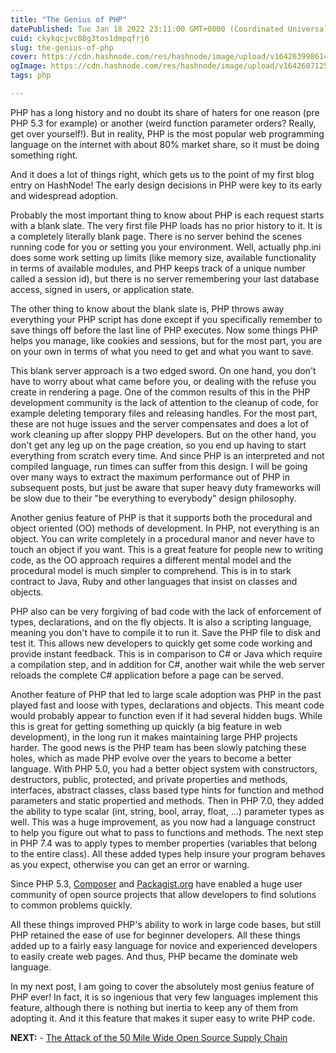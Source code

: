 ```yaml
---
title: "The Genius of PHP"
datePublished: Tue Jan 18 2022 23:11:00 GMT+0000 (Coordinated Universal Time)
cuid: ckykqcjvc08g3tos1dmpqfrj6
slug: the-genius-of-php
cover: https://cdn.hashnode.com/res/hashnode/image/upload/v1642639986146/X75HcT31f.png
ogImage: https://cdn.hashnode.com/res/hashnode/image/upload/v1642607125763/kpGTKezww.png
tags: php

---
```


PHP has a long history and no doubt its share of haters for one reason (pre PHP 5.3 for example) or another (weird function parameter orders? Really, get over yourself!). But in reality, PHP is the most popular web programming language on the internet with about 80% market share, so it must be doing something right.

And it does a lot of things right, which gets us to the point of my first blog entry on HashNode! The early design decisions in PHP were key to its early and widespread adoption.

Probably the most important thing to know about PHP is each request starts with a blank slate. The very first file PHP loads has no prior history to it. It is a completely literally blank page. There is no server behind the scenes running code for you or setting you your environment. Well, actually php.ini does some work setting up limits (like memory size, available functionality in terms of available modules, and PHP keeps track of a unique number called a session id), but there is no server remembering your last database access, signed in users, or application state.

The other thing to know about the blank slate is, PHP throws away everything your PHP script has done except if you specifically remember to save things off before the last line of PHP executes. Now some things PHP helps you manage, like cookies and sessions, but for the most part, you are on your own in terms of what you need to get and what you want to save.

This blank server approach is a two edged sword. On one hand, you don't have to worry about what came before you, or dealing with the refuse you create in rendering a page. One of the common results of this in the PHP development community is the lack of attention to the cleanup of code, for example deleting temporary files and releasing handles. For the most part, these are not huge issues and the server compensates and does a lot of work cleaning up after sloppy PHP developers. But on the other hand, you don't get any leg up on the page creation, so you end up having to start everything from scratch every time. And since PHP is an interpreted and not compiled language, run times can suffer from this design. I will be going over many ways to extract the maximum performance out of PHP in subsequent posts, but just be aware that super heavy duty frameworks will be slow due to their "be everything to everybody" design philosophy.

Another genius feature of PHP is that it supports both the procedural and object oriented (OO) methods of development. In PHP, not everything is an object. You can write completely in a procedural manor and never have to touch an object if you want. This is a great feature for people new to writing code, as the OO approach requires a different mental model and the procedural model is much simpler to comprehend. This is in to stark contract to Java, Ruby and other languages that insist on classes and objects.

PHP also can be very forgiving of bad code with the lack of enforcement of types, declarations, and on the fly objects. It is also a scripting language, meaning you don't have to compile it to run it. Save the PHP file to disk and test it. This allows new developers to quickly get some code working and provide instant feedback. This is in comparison to C# or Java which require a compilation step, and in addition for C#, another wait while the web server reloads the complete C# application before a page can be served.

Another feature of PHP that led to large scale adoption was PHP in the past played fast and loose with types, declarations and objects. This meant code would probably appear to function even if it had several hidden bugs. While this is great for getting something up quickly (a big feature in web development), in the long run it makes maintaining large PHP projects harder. The good news is the PHP team has been slowly patching these holes, which as made PHP evolve over the years to become a better language. With PHP 5.0, you had a better object system with constructors, destructors, public, protected, and private properties and methods, interfaces, abstract classes, class based type hints for function and method parameters and static propertied and methods. Then in PHP 7.0, they added the ability to type scalar (int, string, bool, array, float, ...) parameter types as well. This was a huge improvement, as you now had a language construct to help you figure out what to pass to functions and methods. The next step in PHP 7.4 was to apply types to member properties (variables that belong to the entire class). All these added types help insure your program behaves as you expect, otherwise you can get an error or warning.

Since PHP 5.3, [Composer](https://getcomposer.org/) and [Packagist.org](https://packagist.org/) have enabled a huge user community of open source projects that allow developers to find solutions to common problems quickly.

All these things improved PHP's ability to work in large code bases, but still PHP retained the ease of use for beginner developers. All these things added up to a fairly easy language for novice and experienced developers to easily create web pages. And thus, PHP became the dominate web language.

In my next post, I am going to cover the absolutely most genius feature of PHP ever! In fact, it is so ingenious that very few languages implement this feature, although there is nothing but inertia to keep any of them from adopting it. And it this feature that makes it super easy to write PHP code.

**NEXT:** \- [The Attack of the 50 Mile Wide Open Source Supply Chain](https://blog.phpfui.com/the-attack-of-the-50-mile-wide-open-source-supply-chain)